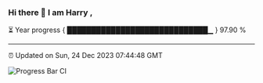 ### Hi there 👋 I am Harry , 

⏳ Year progress { █████████████████████████████▁ } 97.90 %

---

⏰ Updated on Sun, 24 Dec 2023 07:44:48 GMT

![Progress Bar CI](https://github.com/duykhang68/duykhang68/workflows/Progress%20Bar%20CI/badge.svg)
